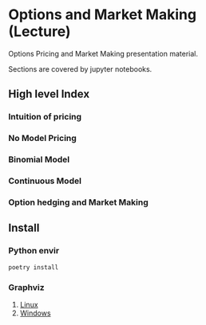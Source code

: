 # Options and Market Making (Lecture)

Options Pricing and Market Making presentation material.

Sections are covered by jupyter notebooks.

## High level Index

### Intuition of pricing

### No Model Pricing

### Binomial Model

### Continuous Model

### Option hedging and Market Making

## Install

### Python envir

```poetry install```

### Graphviz

1. [Linux](https://www.graphviz.org/download/#linux)
2. [Windows](https://www.graphviz.org/download/#windows)

